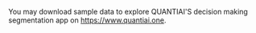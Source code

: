 You may download sample data to explore QUANTIAI'S decision making  segmentation app on https://www.quantiai.one.
